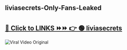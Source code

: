 
 ## liviasecrets-Only-Fans-Leaked

# <h2><a href="https://clipsfans.com/liviasecrets&ref=git">🔗 Click to LINKS ⏩⏩ 👉 🟢 liviasecrets </a></h2>

<a href="https://clipsfans.com/liviasecrets&ref=git" rel="nofollow" data-target="animated-image.originalLink"><img src="https://i.ibb.co.com/xMMVF88/686577567.gif" alt="Viral Video Original" style="max-width: 100%; display: inline-block;" data-target="animated-image.originalImage"></a>
